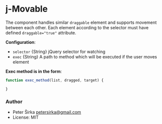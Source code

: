 # j-Movable

The component handles similar `draggable` element and supports movement between each other. Each element according to the selector must have defined `draggable="true"` attribute.

__Configuration__:

- `selector` {String} jQuery selector for watching
- `exec` {String} A path to method which will be executed if the user moves element

__Exec method is in the form__:

```javascript
function exec_method(list, dragged, target) {

}
```

### Author

- Peter Širka <petersirka@gmail.com>
- License: MIT